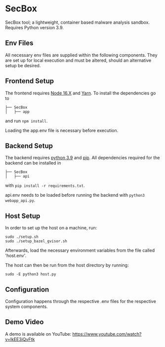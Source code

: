 # SecBox
SecBox tool; a lightweight, container based malware analysis sandbox.
Requires Python version 3.9.

## Env Files
All necessary env files are supplied within the following components. They are set up for local execution and must be altered, should an alternative setup be desired.

## Frontend Setup
The frontend requires [Node 16.X](https://www.stewright.me/2022/01/tutorial-install-nodejs-16-on-ubuntu-20-04/) and
 [Yarn](https://classic.yarnpkg.com/lang/en/docs/install/#debian-stable). To install the dependencies go to 
```
├── SecBox
│   ├── app
```           
and run `npm install`.

Loading the app.env file is necessary before execution.

## Backend Setup
The backend requires [python 3.9](https://www.python.org/downloads/release/python-390/) and [pip](https://pip.pypa.io/en/stable/installation/).
All dependencies required for the backend can be installed in
```
├── SecBox
│   ├── api
``` 
with `pip install -r requirements.txt`.

api.env needs to be loaded before running the backend with `python3 webapp_api.py`.

## Host Setup
In order to set up the host on a machine, run:

```
sudo ./setup.sh
sudo ./setup_bazel_gvisor.sh
```

Afterwards, load the necessary environment variables from the file called 'host.env'.

The host can then be run from the host directory by running:

```
sudo -E python3 host.py
```


## Configuration
Configuration happens through the respective .env files for the respective system components.


## Demo Video
A demo is available on YouTube:
https://www.youtube.com/watch?v=lkEE3iQvFtk
